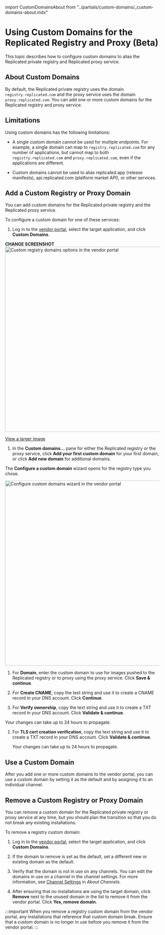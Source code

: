 import CustomDomainsAbout from "../partials/custom-domains/_custom-domains-about.mdx"

# Using Custom Domains for the Replicated Registry and Proxy (Beta)

This topic describes how to configure custom domains to alias the Replicated private registry and Replicated proxy service.

## About Custom Domains

<CustomDomainsAbout/>

By default, the Replicated private registry uses the domain `registry.replicated.com` and the proxy service uses the domain `proxy.replicated.com`. You can add one or more custom domains for the Replicated registry and proxy service.

## Limitations

Using custom domains has the following limitations:

- A single custom domain cannot be used for multiple endpoints. For example, a single domain can map to `registry.replicated.com` for any number of applications, but cannot map to both `registry.replicated.com` and `proxy.replicated.com`, even if the applications are different.

- Custom domains cannot be used to alias replicated.app (release manifests), api.replicated.com (platform market API), or other services.

## Add a Custom Registry or Proxy Domain

You can add custom domains for the Replicated private registry and the Replicated proxy service.

To configure a custom domain for one of these services:

1. Log in to the [vendor portal](https://vendor.replicated.com), select the target application, and click **Custom Domains**.

  ****CHANGE SCREENSHOT****
  <img src="/images/custom-domains-page.png" alt="Custom registry domains options in the vendor portal" width="600"/>

  [View a larger image](/images/custom-domains-page.png)

1. In the **Custom domains...** pane for either the Replicated registry or the proxy service, click **Add your first custom domain** for your first domain, or click **Add new domain** for additional domains.

  The **Configure a custom domain** wizard opens for the registry type you chose.

  <img src="/images/custom-domains-configure.png" alt="Configure custom domains wizard in the vendor portal" width="600"/>

1. For **Domain**, enter the custom domain to use for images pushed to the Replicated registry or to proxy using the proxy service. Click **Save & continue**.

1. For **Create CNAME**, copy the text string and use it to create a CNAME record in your DNS account. Click **Continue**.

1. For **Verify ownership**, copy the text string and use it to create a TXT record in your DNS account. Click **Validate & continue**.

  Your changes can take up to 24 hours to propagate.

1. For **TLS cert creation verification**, copy the text string and use it to create a TXT record in your DNS account. Click **Validate & continue**.

    Your changes can take up to 24 hours to propagate.

## Use a Custom Domain

After you add one or more custom domains to the vendor portal, you can use a custom domain by setting it as the default and by assigning it to an individual channel.

## Remove a Custom Registry or Proxy Domain

You can remove a custom domain for the Replicated private registry or proxy service at any time, but you should plan the transition so that you do not break any existing installations.

To remove a registry custom domain:

1. Log in to the [vendor portal](https://vendor.replicated.com), select the target application, and click **Custom Domains**.

1. If the domain to remove is set as the default, set a different new or existing domain as the default. 

1. Verify that the domain is not in use on any channels. You can edit the domains in use on a channel in the channel settings. For more information, see [Channel Settings](releases-about-releases#channel-settings) in _About Channels_.

1. After ensuring that no installations are using the target domain, click **Remove** next to the unused domain in the list to remove it from the vendor portal. Click **Yes, remove domain**.

  :::important
  When you remove a registry custom domain from the vendor portal, any installations that reference that custom domain break. Ensure that a custom domain is no longer in use before you remove it from the vendor portal.
  :::